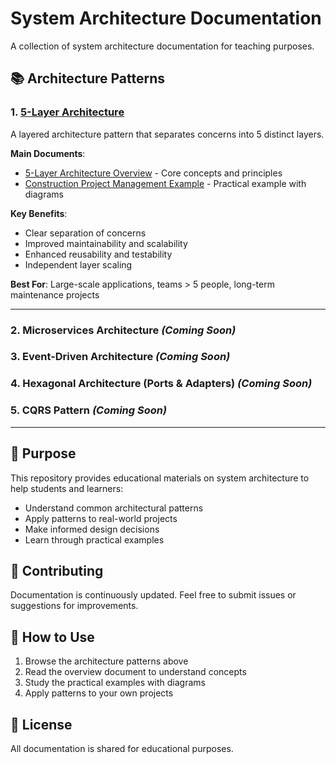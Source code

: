 # System Architecture Documentation

A collection of system architecture documentation for teaching purposes.

## 📚 Architecture Patterns

### 1. [5-Layer Architecture](./5-layer/)

A layered architecture pattern that separates concerns into 5 distinct layers.

**Main Documents**:
- [5-Layer Architecture Overview](./5-layer/5-layer-architecture.md) - Core concepts and principles
- [Construction Project Management Example](./5-layer/construction-project-management-5-layer.md) - Practical example with diagrams

**Key Benefits**:
- Clear separation of concerns
- Improved maintainability and scalability
- Enhanced reusability and testability
- Independent layer scaling

**Best For**: Large-scale applications, teams > 5 people, long-term maintenance projects

---

### 2. Microservices Architecture *(Coming Soon)*

### 3. Event-Driven Architecture *(Coming Soon)*

### 4. Hexagonal Architecture (Ports & Adapters) *(Coming Soon)*

### 5. CQRS Pattern *(Coming Soon)*

---

## 🎯 Purpose

This repository provides educational materials on system architecture to help students and learners:
- Understand common architectural patterns
- Apply patterns to real-world projects
- Make informed design decisions
- Learn through practical examples

## 🤝 Contributing

Documentation is continuously updated. Feel free to submit issues or suggestions for improvements.

## 📖 How to Use

1. Browse the architecture patterns above
2. Read the overview document to understand concepts
3. Study the practical examples with diagrams
4. Apply patterns to your own projects

## 📝 License

All documentation is shared for educational purposes.
